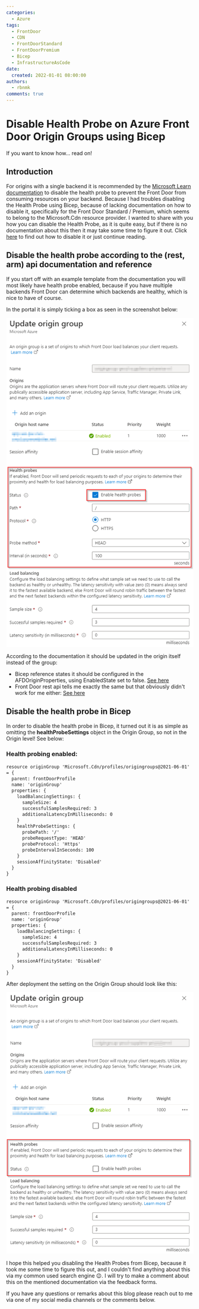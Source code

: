 ```yaml
---
categories:
  - Azure
tags:
  - FrontDoor
  - CDN
  - FrontDoorStandard
  - FrontDoorPremium
  - Bicep
  - InfrastructureAsCode
date: 
  created: 2022-01-01 08:00:00
authors:
  - rbnmk
comments: true
---
```


# Disable Health Probe on Azure Front Door Origin Groups using Bicep

If you want to know how... read on!

<!-- more -->

## Introduction

For origins with a single backend it is recommended by the [Microsoft Learn documentation](https://learn.microsoft.com/en-us/azure/frontdoor/health-probes#disabling-health-probes) to disable the health probe to prevent the Front Door from consuming resources on your backend. Because I had troubles disabling the Health Probe using Bicep, because of lacking documentation on how to disable it, specifically for the Front Door Standard / Premium, which seems to belong to the Microsoft.Cdn resource provider. I wanted to share with you how you can disable the Health Probe, as it is quite easy, but if there is no documentation about this then it may take some time to figure it out. Click [here](#disable-the-health-probe-in-bicep) to find out how to disable it or just continue reading.

## Disable the health probe according to the (rest, arm) api documentation and reference

If you start off with an example template from the documentation you will most likely have health probe enabled, because if you have multiple backends Front Door can determine which backends are healthy, which is nice to have of course.

In the portal it is simply ticking a box as seen in the screenshot below:

![Origin Group: Health Probe settings](../../assets/images/origin_group_settings_probe.png)

According to the documentation it should be updated in the origin itself instead of the group:

* Bicep reference states it should be configured in the AFDOriginProperties, using EnabledState set to false. [See here](https://learn.microsoft.com/en-us/azure/templates/microsoft.cdn/profiles/origingroups/origins?pivots=deployment-language-bicep#afdoriginproperties)
* Front Door rest api tells me exactly the same but that obviously didn't work for me either: [See here](https://learn.microsoft.com/en-us/rest/api/frontdoor/azurefrontdoorstandardpremium/afd-origins/update#request-body)


## Disable the health probe in Bicep

In order to disable the health probe in Bicep, it turned out it is as simple as omitting the **healthProbeSettings** object in the Origin Group, so not in the Origin level! See below:

### Health probing enabled:

```bicep
resource originGroup 'Microsoft.Cdn/profiles/origingroups@2021-06-01' = {
  parent: frontDoorProfile
  name: 'originGroup'
  properties: {
    loadBalancingSettings: {
      sampleSize: 4
      successfulSamplesRequired: 3
      additionalLatencyInMilliseconds: 0
    }
    healthProbeSettings: {
      probePath: '/'
      probeRequestType: 'HEAD'
      probeProtocol: 'Https'
      probeIntervalInSeconds: 100
    }
    sessionAffinityState: 'Disabled'
  }
}
```

### Health probing disabled

```bicep
resource originGroup 'Microsoft.Cdn/profiles/origingroups@2021-06-01' = {
  parent: frontDoorProfile
  name: 'originGroup'
  properties: {
    loadBalancingSettings: {
      sampleSize: 4
      successfulSamplesRequired: 3
      additionalLatencyInMilliseconds: 0
    }
    sessionAffinityState: 'Disabled'
  }
}
```

After deployment the setting on the Origin Group should look like this:

![Origin Group: Health Probe settings](../../assets/images/origin_group_settings_probe_disabled.png)

I hope this helped you disabling the Health Probes from Bicep, because it took me some time to figure this out, and I couldn't find anything about this via my common used search engine 😉. I will try to make a comment about this on the mentioned documentation via the feedback forms.

If you have any questions or remarks about this blog please reach out to me via one of my social media channels or the comments below.